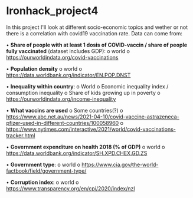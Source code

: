 # Ironhack_project4

In this project I'll look at different socio-economic topics and wether or not there is a correlation with covid19 vaccination rate.
Data can come from:

•	**Share of people with at least 1 dosis of COVID-vaccin / share of people fully vaccinated** (dataset includes GDP):
o	world
o	 https://ourworldindata.org/covid-vaccinations 

•	**Population density**
o	world
o	https://data.worldbank.org/indicator/EN.POP.DNST 

•	**Inequality within country**:
o	World
o	Economic inequality index / consumption inequality
o	Share of kids growing up in poverty
o	https://ourworldindata.org/income-inequality 

•	**What vaccins are used**
o	Some countries(?)
o	https://www.abc.net.au/news/2021-04-10/covid-vaccine-astrazeneca-pfizer-used-in-different-countries/100058960
o	https://www.nytimes.com/interactive/2021/world/covid-vaccinations-tracker.html 

•	**Government expenditure on health 2018  (% of GDP)**
o	world
o	https://data.worldbank.org/indicator/SH.XPD.CHEX.GD.ZS 

•	**Government type**:
o	world
o	https://www.cia.gov/the-world-factbook/field/government-type/ 

•	**Corruption index**:
o	world
o	https://www.transparency.org/en/cpi/2020/index/nzl 

